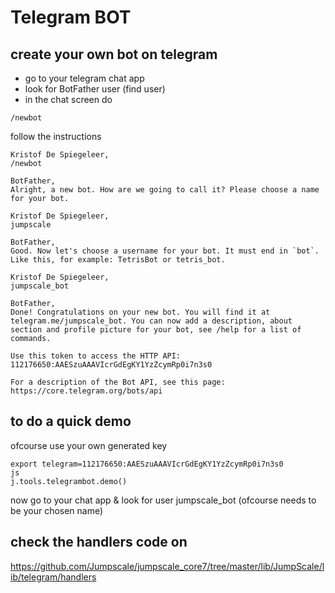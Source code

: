 Telegram BOT
============

create your own bot on telegram
-------------------------------

- go to your telegram chat app
- look for BotFather user (find user)
- in the chat screen do

```
/newbot
```
follow the instructions

```
Kristof De Spiegeleer, 
/newbot

BotFather, 
Alright, a new bot. How are we going to call it? Please choose a name for your bot.

Kristof De Spiegeleer, 
jumpscale

BotFather, 
Good. Now let's choose a username for your bot. It must end in `bot`. Like this, for example: TetrisBot or tetris_bot.

Kristof De Spiegeleer,
jumpscale_bot

BotFather, 
Done! Congratulations on your new bot. You will find it at telegram.me/jumpscale_bot. You can now add a description, about section and profile picture for your bot, see /help for a list of commands.

Use this token to access the HTTP API:
112176650:AAESzuAAAVIcrGdEgKY1YzZcymRp0i7n3s0

For a description of the Bot API, see this page: https://core.telegram.org/bots/api
```


to do a quick demo
------------------

ofcourse use your own generated key
```
export telegram=112176650:AAESzuAAAVIcrGdEgKY1YzZcymRp0i7n3s0
js
j.tools.telegrambot.demo()
```

now go to your chat app & look for user jumpscale_bot (ofcourse needs to be your chosen name)


check the handlers code on
--------------------------

https://github.com/Jumpscale/jumpscale_core7/tree/master/lib/JumpScale/lib/telegram/handlers
